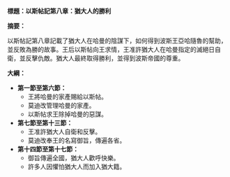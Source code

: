 **標題：以斯帖記第八章：猶大人的勝利**

**摘要：**

以斯帖記第八章記載了猶大人在哈曼的陰謀下，如何得到波斯王亞哈隨魯的幫助，並反敗為勝的故事。王后以斯帖向王求情，王准許猶大人在哈曼指定的滅絕日自衛，並反擊仇敵。猶大人最終取得勝利，並得到波斯帝國的尊重。

**大綱：**

* **第一節至第六節：**
    * 王將哈曼的家產賜給以斯帖。
    * 莫迪改管理哈曼的家產。
    * 以斯帖求王除掉哈曼的惡謀。
* **第七節至第十三節：**
    * 王准許猶大人自衛和反擊。
    * 莫迪改奉王的名寫御旨，傳遍各省。
* **第十四節至第十七節：**
    * 御旨傳遍全國，猶大人歡呼快樂。
    * 許多人因懼怕猶大人而加入猶大籍。
